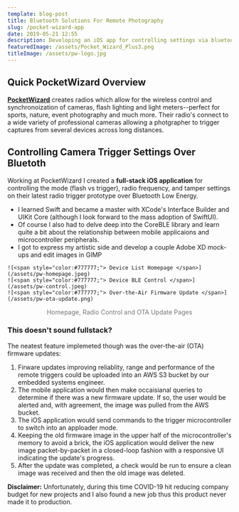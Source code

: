 ```yaml
---
template: blog-post
title: Bluetooth Solutions For Remote Photography
slug: /pocket-wizard-app
date: 2019-05-21 12:55
description: Developing an iOS app for controlling settings via bluetooth on remote camera triggers for professional photography.
featuredImage: /assets/Pocket_Wizard_Plus3.png
titleImage: /assets/pw-logo.jpg
---
```


## Quick PocketWizard Overview

**[<ins>PocketWizard</ins>](https://pocketwizard.com)** creates radios which allow for the wireless control and synchronoization of cameras, flash lighting and light meters--perfect for sports, nature, event photography and much more. Their radio's connect to a wide variety of professional cameras allowing a photgrapher to trigger captures from several devices across long distances.

## Controlling Camera Trigger Settings Over Bluetoth

Working at PocketWizard I created a **full-stack iOS application** for controlling the mode (flash vs trigger), radio frequency, and tamper settings on their latest radio trigger prototype over Bluetooth Low Energy. 

- I learned Swift and became a master with XCode's Interface Builder and UIKit Core (although I look forward to the mass adoption of SwiftUI).
- Of course I also had to delve deep into the CoreBLE library and learn quite a bit about the relationship between mobile applicaions and microcontroller peripherals.
- I got to express my artistic side and develop a couple Adobe XD mock-ups and edit images in GIMP 

```grid|3|
![<span style="color:#777777;"> Device List Homepage </span>](/assets/pw-homepage.jpeg)
![<span style="color:#777777;"> Device BLE Control </span>](/assets/pw-control.jpeg)
![<span style="color:#777777;"> Over-the-Air Firmware Update </span>](/assets/pw-ota-update.png)
```
<center><span style="color:#777777;"> Homepage, Radio Control and OTA Update Pages </span></center>

### This doesn't sound fullstack? ###

The neatest feature implemeted though was the over-the-air (OTA) firmware updates:

1. Firware updates improving reliablity, range and performance of the remote triggers could be uploaded into an AWS S3 bucket by our embedded systems engineer.
2. The mobile application would then make occaisianal queries to determine if there was a new firmware update. If so, the user would be alerted and, with agreement, the image was pulled from the AWS bucket.
3. The iOS application would send commands to the trigger microcontroller to switch into an apploader mode.
4. Keeping the old firmware image in the upper half of the microcontroller's memory to avoid a brick, the iOS application would deliver the new image packet-by-packet in a closed-loop fashion with a responsive UI indicating the update's progress.
5. After the update was completed, a check would be run to ensure a clean image was received and then the old image was deleted.

**Disclaimer:** Unfortunately, during this time COVID-19 hit reducing company budget for new projects and I also found a new job thus this product never made it to production. 
